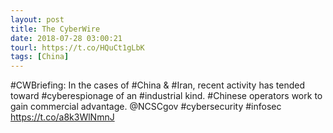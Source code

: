 ```yaml
---
layout: post
title: The CyberWire
date: 2018-07-28 03:00:21
tourl: https://t.co/HQuCt1gLbK
tags: [China]
---
```

#CWBriefing: In the cases of #China &amp; #Iran, recent activity has tended toward #cyberespionage of an #industrial kind. #Chinese operators work to gain commercial advantage. @NCSCgov #cybersecurity #infosec https://t.co/a8k3WlNmnJ